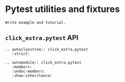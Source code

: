 # Pytest utilities and fixtures

```{todo}
Write example and tutorial.
```

## `click_extra.pytest` API

```{eval-rst}
.. autoclasstree:: click_extra.pytest
   :strict:
```

```{eval-rst}
.. automodule:: click_extra.pytest
   :members:
   :undoc-members:
   :show-inheritance:
```
